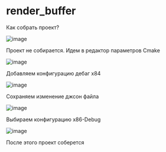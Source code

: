 # render_buffer

Как собрать проект?

![image](https://user-images.githubusercontent.com/71072356/120914669-46d37280-c6a8-11eb-8c3d-7e4c7667547e.png)

Проект не собирается. Идем в редактор параметров Cmake

![image](https://user-images.githubusercontent.com/71072356/120914875-746ceb80-c6a9-11eb-8a02-444a260df9ff.png)

Добавляем конфигурацию дебаг x84

![image](https://user-images.githubusercontent.com/71072356/120914941-c1e95880-c6a9-11eb-93c0-a72f38fbbe0e.png)

Сохраняем изменение джсон файла

![image](https://user-images.githubusercontent.com/71072356/120914973-ed6c4300-c6a9-11eb-94fc-3239fc599f12.png)

Выбираем конфигурацию x86-Debug

![image](https://user-images.githubusercontent.com/71072356/120915018-18ef2d80-c6aa-11eb-8999-00fe2766e338.png)

После этого проект соберется

